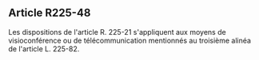 Article R225-48
----
Les dispositions de l'article R. 225-21 s'appliquent aux moyens de
visioconférence ou de télécommunication mentionnés au troisième alinéa de
l'article L. 225-82.

